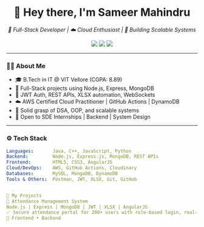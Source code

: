 <h1 align="center">👋 Hey there, I'm Sameer Mahindru</h1>
<p align="center">
  <em>🚀 Full-Stack Developer | ☁️ Cloud Enthusiast | 🎯 Building Scalable Systems</em>
</p>

<p align="center">
  <a href="https://github.com/CodesBySammy"><img src="https://img.shields.io/github/followers/CodesBySammy?label=Follow&style=social"></a>
  <a href="https://www.linkedin.com/in/sameer-mahindru-39ba91248/"><img src="https://img.shields.io/badge/LinkedIn-blue?logo=linkedin&logoColor=white"></a>
  <a href="mailto:sameermahindru69@gmail.com"><img src="https://img.shields.io/badge/Email-grey?logo=gmail&logoColor=red"></a>
</p>

---

### 🧑‍💻 About Me
- 🎓 B.Tech in IT @ VIT Vellore (CGPA: 8.89)
- 🔨 Full-Stack projects using Node.js, Express, MongoDB
- 🔐 JWT Auth, REST APIs, XLSX automation, WebSockets
- ☁️ AWS Certified Cloud Practitioner | GitHub Actions | DynamoDB
- 🧠 Solid grasp of DSA, OOP, and scalable systems
- 💼 Open to SDE Internships | Backend | System Design

---

### ⚙️ Tech Stack

```yaml
Languages:       Java, C++, JavaScript, Python
Backend:         Node.js, Express.js, MongoDB, REST APIs
Frontend:        HTML5, CSS3, AngularJS
Cloud/DevOps:    AWS, GitHub Actions, Cloudinary
Databases:       MySQL, MongoDB, DynamoDB
Tools & Others:  Postman, JWT, XLSX, Git, GitHub


🚀 My Projects
📌 Attendance Management System
Node.js | Express | MongoDB | JWT | XLSX | AngularJS
✅ Secure attendance portal for 200+ users with role-based login, real-time status, and automated Excel reports.
🔗 Frontend • Backend




